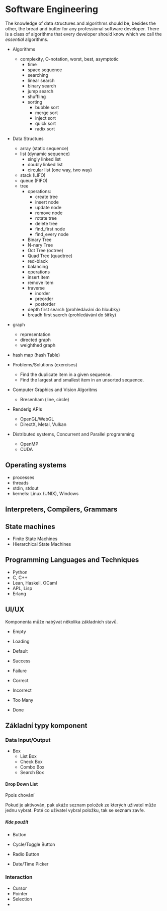 # Software Engineering

The knowledge of data structures and algorithms should be, besides the other, the bread and butter for any professional software developer. 
There is a class of algorithms that every developer should know which we call the *essential* algorithms.

- Algorithms
  - complexity, O-notation, worst, best, asymptotic
    - time 
    - space
   sequence
     - searching
      - linear search
      - binary search
      - jump search
     - shuffling
     - sorting
       - bubble sort
       - merge sort
       - inject sort 
       - quick sort
       - radix sort
- Data Structues
  - array (static sequence)
  - list  (dynamic sequence)
    - singly linked list
    - doubly linked list
    - circular list (one way, two way)
  - stack (LIFO)
  - queue (FIFO)
  - tree
    - operations:
      - create     tree
      - insert     node
      - update     node
      - remove     node
      - rotate     tree
      - delete     tree
      - find_first node
      - find_every node
    - Binary Tree
    - N-nary Tree
    - Oct Tree (octree)
    - Quad Tree (quadtree)
    - red-black
    - balancing
    - operations
     - insert item
     - remove item
     - traverse
       - inorder
       - preorder
       - postorder
    - depth first search (prohledávání do hloubky)
    - breadh first saerch (prohledávání do šířky)
 - graph
    - representation 
    - directed graph
    - weighthed graph
  - hash map (hash Table)   


- Problems/Solutions (exercises)
  - Find the duplicate item in a given sequence.
  - Find the largest and smallest item in an unsorted sequence.
 
 
- Computer Graphics and Vision Algoritms
  - Bresenham (line, circle)
  
- Renderig APIs
  - OpenGL/WebGL
  - DirectX, Metal, Vulkan

- Distributed systems, Concurrent and Parallel programming
  - OpenMP
  - CUDA
  
## Operating systems

 - processes
 - threads
 - stdin, stdout
 - kernels: Linux (UNIX), Windows

## Interpreters, Compilers, Grammars

## State machines
  - Finite State Machines
  - Hierarchical State Machines

## Programming Languages and Techniques
  - Python
  - C, C++
  - Lean, Haskell, OCaml 
  - APL, Lisp
  - Erlang

## UI/UX 

Komponenta může nabývat několika základních stavů.

- Empty
- Loading
- Default
- Success
- Failure

- Correct
- Incorrect
- Too Many
- Done

## Základní typy komponent

### Data Input/Output

- Box
  - List Box
  - Check Box
  - Combo Box
  - Search Box

#### Drop Down List

Ppois chování

Pokud je aktivován, pak ukáže seznam položek ze kterých uživatel může jednu vybrat.
Poté co uživatel vybral položku, tak se seznam zavře.

##### Kde použít

- Button
- Cycle/Toggle Button
- Radio Button

- Date/Time Picker

### Interaction

- Cursor
- Pointer
- Selection
-


